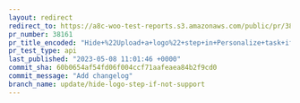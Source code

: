 ```yaml
---
layout: redirect
redirect_to: https://a8c-woo-test-reports.s3.amazonaws.com/public/pr/38161/api/index.html
pr_number: 38161
pr_title_encoded: "Hide+%22Upload+a+logo%22+step+in+Personalize+task+if+theme+doesn%27t+support+it"
pr_test_type: api
last_published: "2023-05-08 11:01:46 +0000"
commit_sha: 60b0654af54fd06f004ccf71aafeaea84b2f9cd0
commit_message: "Add changelog"
branch_name: update/hide-logo-step-if-not-support
---
```

